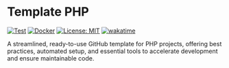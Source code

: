 # Template PHP

[![Test](https://github.com/jdevelop-io/template-php/actions/workflows/test.yaml/badge.svg)](https://github.com/jdevelop-io/template-php/actions/workflows/test.yaml)
[![Docker](https://github.com/jdevelop-io/template-php/actions/workflows/docker.yaml/badge.svg)](https://github.com/jdevelop-io/template-php/actions/workflows/docker.yaml)
[![License: MIT](https://img.shields.io/badge/License-MIT-yellow.svg)](https://opensource.org/licenses/MIT)
[![wakatime](https://wakatime.com/badge/user/b5dd94a4-c0ea-4c12-9cb2-41f984e74fdc/project/ec82b241-73e9-49f6-b89c-17a0c6c1d0f3.svg)](https://wakatime.com/badge/user/b5dd94a4-c0ea-4c12-9cb2-41f984e74fdc/project/ec82b241-73e9-49f6-b89c-17a0c6c1d0f3)

A streamlined, ready-to-use GitHub template for PHP projects, offering best practices, automated setup, and essential
tools to accelerate development and ensure maintainable code.
